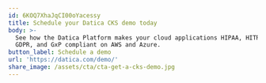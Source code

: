 ```yaml
---
id: 6KOQ7XhaJqCI00oYacessy
title: Schedule your Datica CKS demo today
body: >-
  See how the Datica Platform makes your cloud applications HIPAA, HITRUST,
  GDPR, and GxP compliant on AWS and Azure.
button_label: Schedule a demo
url: 'https://datica.com/demo/'
share_image: /assets/cta/cta-get-a-cks-demo.jpg
---
```


  